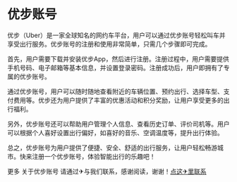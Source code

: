 # 优步账号

优步（Uber）是一家全球知名的网约车平台，用户可以通过优步账号轻松叫车并享受出行服务。优步账号的注册和使用非常简单，只需几个步骤即可完成。

首先，用户需要下载并安装优步App，然后进行注册。注册过程中，用户需要提供手机号码、电子邮箱等基本信息，并设置登录密码。注册成功后，用户即拥有了专属的优步账号。

通过优步账号，用户可以随时随地查看附近的车辆位置、预约出行、选择车型、支付费用等。优步还为用户提供了丰富的优惠活动和积分奖励，让用户享受更多的出行福利。

另外，优步账号还可以帮助用户管理个人信息、查看历史订单、评价司机等。用户可以根据个人喜好设置出行偏好，如喜好的音乐、空调温度等，提升出行体验。

总之，优步账号为用户提供了便捷、安全、舒适的出行服务，让用户轻松畅游城市。快来注册一个优步账号，体验智能出行的乐趣吧！

更多 关于优步账号 请通过✈与我们联系，感谢阅读，谢谢！[点这✈里联系](https://lm.k02.cc)